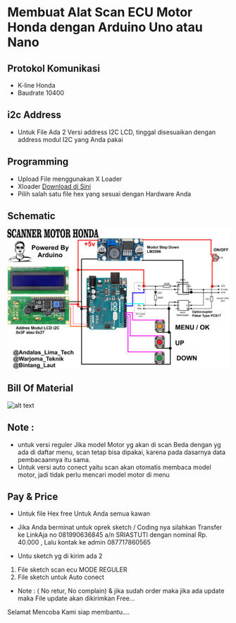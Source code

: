 
# Membuat Alat Scan ECU Motor Honda dengan Arduino Uno atau Nano


## Protokol Komunikasi
- K-line Honda
- Baudrate 10400

## i2c Address
- Untuk File Ada 2 Versi address I2C LCD, tinggal disesuaikan dengan address modul I2C yang Anda pakai

## Programming
- Upload File menggunakan X Loader
- Xloader [Download di Sini](https://github.com/binaryupdates/xLoader.git)
- Pilih salah satu file hex yang sesuai dengan Hardware Anda

## Schematic
  
![alt text](https://github.com/BintangLaut69/Scan-ECU-Honda-Motor/blob/main/SCANNER%201.0.jpg?raw=true)



## Bill Of Material
![alt text](https://github.com/BintangLaut69/Scan-ECU-Honda-Motor/blob/main/Daftar%20Komponen.jpg?raw=true)


## Note :
- untuk versi reguler Jika model Motor yg akan di scan Beda dengan yg ada di daftar menu, scan tetap bisa dipakai, karena pada dasarnya data pembacaannya itu sama.
- Untuk versi auto conect yaitu scan akan otomatis membaca model motor, jadi tidak perlu mencari model motor di menu

## Pay & Price
- Untuk file Hex free Untuk Anda semua kawan
- Jika Anda berminat untuk oprek sketch / Coding nya silahkan Transfer ke LinkAja no 081990636845 a/n SRIASTUTI dengan nominal Rp. 40.000 , Lalu kontak ke admin 087717860565 

- Untu sketch yg di kirim ada 2

1. File sketch scan ecu MODE REGULER
2. File sketch untuk Auto conect 
- Note : ( No retur, No complain) & jika sudah order maka jika ada update maka File update akan dikirimkan Free...

Selamat Mencoba Kami siap membantu.... 

